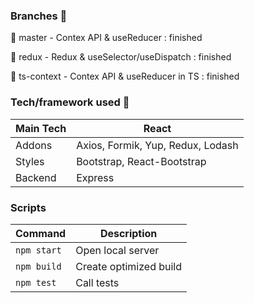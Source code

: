 ### Branches 🔀

🌟 master - Contex API & useReducer : finished

🌟 redux - Redux & useSelector/useDispatch : finished

🌟 ts-context - Contex API & useReducer in TS : finished

### Tech/framework used 🔧

| Main Tech | React                             |
| --------- | --------------------------------- |
| Addons    | Axios, Formik, Yup, Redux, Lodash |
| Styles    | Bootstrap, React-Bootstrap        |
| Backend   | Express                           |

### Scripts

| Command     | Description            |
| ----------- | ---------------------- |
| `npm start` | Open local server      |
| `npm build` | Create optimized build |
| `npm test`  | Call tests             |
